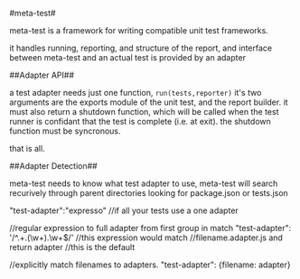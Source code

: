 
#meta-test#

meta-test is a framework for writing compatible unit test frameworks.

it handles running, reporting, and structure of the report, and interface between meta-test and an actual test is provided
by an adapter

##Adapter API##

a test adapter needs just one function, `run(tests,reporter)` it's two arguments are the exports module of the unit test, 
and the report builder. it must also return a shutdown function, which will be called when the test runner is confidant that the test is complete (i.e. at exit). the shutdown function must be syncronous.

that is all.

##Adapter Detection##

meta-test needs to know what test adapter to use, meta-test will search recurively through parent directories
looking for package.json or tests.json

"test-adapter":"expresso" //if all your tests use a one adapter

//regular expression to full adapter from first group in match
"test-adapter": '/^.+\.(\w+)\.\w+$/' 
//this expression would match 
//filename.adapter.js and return adapter
//this is the default

//explicitly match filenames to adapters.
"test-adapter": {filename: adapter}






